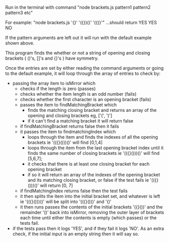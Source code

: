 Run in the terminal with command "node brackets.js pattern1 pattern2 pattern3 etc"

For example: "node brackets.js '[](){}' '({})()' '({)}'"
...should return
YES
YES
NO

If the pattern arguments are left out it will run with the default example shown
above.

This program finds the whether or not a string of opening and closing brackets
( ()'s, []'s and {}'s ) have symmetry.

Once the entries are set by either reading the command arguments or going to the
default example, it will loop through the array of entries to check by:
  - passing the array item to isMirror which
      - checks if the length is zero (passes)
      - checks whether the item length is an odd number (fails)
      - checks whether the first character is an opening bracket (fails)
      - passes the item to findMatchingBracket which
        - finds the matching closing bracket and returns an array of the opening
          and closing brackets eg, ['(', ')']
        - if it can't find a matching bracket it will return false
      - if findMatchingBracket returns false then it fails
      - it passes the item to findmatchingIndex which
        - loops through the item and finds the indexes of all the opening brackets
          ie '(({}()))()' will find [0,1,4]
        - loops through the item from the last opening bracket index until it finds
          the same number of closing brackets
          ie '(({}()))()' will find [5,6,7];
        - it checks that there is at least one closing bracket for each opening bracket
        - if so it will return an array of the indexes of the opening bracket and its
          matching closing bracket, or false if the test fails
          ie '(({}()))()' will return [0, 7]
      - if findMatchingIndex returns false then the test fails
      - it then splits the item into the initial bracket set, and whatever is left
        ie '(({}()))()' will be split into '(({}()))' and '()'
      - it then runs passes the contents of the initial brackets '({}())' and the
        remainder '()' back into isMirror, removing the outer layer of brackets each
        time until either the contents is empty (which passes) or the tests fail.
  - if the tests pass then it logs 'YES', and if they fail it logs 'NO'. As an extra
    check, if the initial input is an empty string then it will say so.

